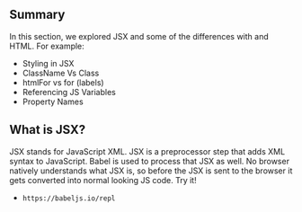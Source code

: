 ## Summary
In this section, we explored JSX and some of the differences with and HTML. For example:

- Styling in JSX
- ClassName Vs Class
- htmlFor vs for (labels)
- Referencing JS Variables 
- Property Names

## What is JSX?
JSX stands for JavaScript XML. JSX is a preprocessor step that adds XML syntax to JavaScript. Babel is used to process that JSX as well. No browser natively understands what JSX is, so before the JSX is sent to the browser it gets converted into normal looking JS code. Try it!

- `https://babeljs.io/repl`